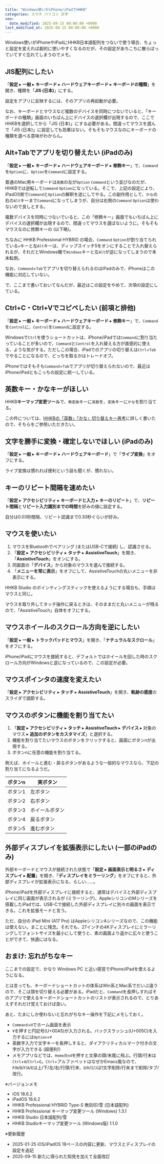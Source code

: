 ```yaml
---
title: "Windows使いがiPhone/iPadでHHKB"
categories: スマホ パソコン 文字
seo:
  date_modified: 2025-09-15 00:00:00 +0900
last_modified_at: 2025-09-15 00:00:00 +0900
---
```


Windows使いがiPhoneやiPadにHHKB日本語配列をつないで使う場合、ちょっと設定を変えれば劇的に使いやすくなるのだが、その設定があちこちに散らばっていてすぐ忘れてしまうのでメモ。

## JIS配列にしたい

「**設定** ▸ **一般** ▸ **キーボード** ▸ **ハードウェアキーボード** ▸ **キーボードの種類**」を開き、種類を「**JIS (日本)**」にする。

設定をアプリに反映するには、そのアプリの再起動が必要。

なお、キーボードとマウスなど複数のデバイスを同時につないでいると、「キーボードの種類」画面のいちばん上にデバイスの選択欄が出現するので、ここでHHKBを選択してから「JIS (日本)」にする必要がある。間違ってマウスを選んで「JIS (日本)」に設定しても効果はない。そもそもマウスなのにキーボードの種類を選べる意味がわからん。

## Alt+Tabでアプリを切り替えたい (iPadのみ)

「**設定** ▸ **一般** ▸ **キーボード** ▸ **ハードウェアキーボード** ▸ **修飾キー**」で、`Command`を`Option`に、`Option`を`Command`に設定する。

普通のMac用キーボードは`英数`の左が`Option` `Command`という並びなのだが、HHKBでは逆転して`Command` `Option`になっている。そこで、上記の設定により、iPadOS側で`Command`と`Option`の解釈を逆にしてやる。この副作用として、`かな`の右の`Alt`キーまで`Command`になってしまうが、自分は右側の`Command` `Option`は使わないので良しとする。

複数デバイスを同時につないでいると、この「修飾キー」画面でもいちばん上にデバイスの選択欄が出現するので、間違ってマウスを選ばないように。そもそもマウスなのに修飾キーの (以下略)。

ちなみに HHKB Professional HYBRID の場合、`Command` `Option`が割り当てられている`◇`キーと左`Alt`キーは、ディップスイッチ5をオンにすることで入れ替えられるが、それだとWindows機で`Windows`キーと左`Alt`が逆になってしまうので本末転倒。

なお、`Command`+`Tab`でアプリを切り替えられるのはiPadのみで、iPhoneはこの機能に対応していない。

で、ここまで書いておいてなんだが、最近はこの設定をやめて、次項の設定にしている。

## Ctrl+C・Ctrl+Vでコピペしたい (前項と排他)

「**設定** ▸ **一般** ▸ **キーボード** ▸ **ハードウェアキーボード** ▸ **修飾キー**」で、`Command`を`Control`に、`Control`を`Command`に設定する。

Windowsで`Ctrl`を使うショートカットは、iPhone/iPadでは`Command`に割り当たっていることが多いので、`Command`と`Control`を入れ替える方が直感的に使える、ような気がする。ただしこの場合、iPadでのアプリの切り替えは`Ctrl`+`Tab`でやることになるので、どっちを取るかはトレードオフ。

iPhoneではそもそも`Command`+`Tab`でアプリが切り替えられないので、最近はiPhone/iPadともこっちの設定に統一している。

## 英数キー・かなキーがほしい

HHKB**キーマップ変更ツール**で、`無変換`キーに`英数`を、`変換`キーに`かな`を割り当てる。

この件については、[HHKBの「英数」「かな」切り替えキー再考](20250907.html)に詳しく書いたので、そちらをご参照いただきたい。

## 文字を勝手に変換・確定しないでほしい (iPadのみ)

「**設定** ▸ **一般** ▸ **キーボード** ▸ **ハードウェアキーボード**」で「**ライブ変換**」をオフにする。

ライブ変換は慣れれば便利という話も聞くが、慣れない。

## キーのリピート間隔を速めたい

「**設定** ▸ **アクセシビリティ** ▸ **キーボードと入力** ▸ **キーのリピート**」で、**リピート間隔**と**リピート入力識別までの時間**を好みの値に設定する。

自分は0.03秒間隔、リピート認識まで0.30秒ぐらいが好み。

## マウスを使いたい

1. マウスをBluetoothでペアリング (またはUSB-Cで接続) し、認識させる。
2. 「**設定** ▸ **アクセシビリティ** ▸ **タッチ** ▸ **AssistiveTouch**」を開き、「**AssistiveTouch**」をオンにする。
3. 同画面の「**デバイス**」から対象のマウスを選んで接続する。
4. 「**メニューを常に表示**」をオフにして、AssistiveTouchの丸いメニューを非表示にする。

HHKB Studio のポインティングスティックを使えるようにする場合も、手順はマウスと同じ。

マウスを取り外してタッチ操作に戻るときは、そのままだと丸いメニューが残るので、「AssistiveTouch」自体をオフにする。

## マウスホイールのスクロール方向を逆にしたい

「**設定** ▸ **一般** ▸ **トラックパッドとマウス**」を開き、「**ナチュラルなスクロール**」をオフにする。

iPhone/iPadにマウスを接続すると、デフォルトではホイールを回した時のスクロール方向がWindowsと逆になっているので、この設定が必要。

## マウスポインタの速度を変えたい

「**設定** ▸ **アクセシビリティ** ▸ **タッチ** ▸ **AssistiveTouch**」を開き、**軌跡の感度**のスライダで調節する。

## マウスのボタンに機能を割り当てたい

1. 「**設定** ▸ **アクセシビリティ** ▸ **タッチ** ▸ **AssistiveTouch** ▸ **デバイス** ▸ 対象のマウス ▸ **追加のボタンをカスタマイズ**」と選択する。
2. 機能を割り当てたいマウスのボタンをクリックすると、画面にボタンnが出現する。
3. ボタンnに任意の機能を割り当てる。

例えば、ホイールと進む・戻るボタンがあるような一般的なマウスなら、下記の割り当てになるようだ。

ボタンn|実ボタン
-|-
ボタン1|左ボタン
ボタン2|右ボタン
ボタン3|ホイールボタン
ボタン4|戻るボタン
ボタン5|進むボタン

## 外部ディスプレイを拡張表示にしたい (一部のiPadのみ)

外部キーボードとマウスが接続された状態で「**設定** ▸ **画面表示と明るさ** ▸ **ディスプレイ** ▸ **配置**」を開き、「**ディスプレイをミラーリング**」をオフにすると、外部ディスプレイが拡張表示になる、らしい……。

iPhone/iPadを外部ディスプレイに接続すると、通常はデバイスと外部ディスプレイに同じ画面が表示されるが (ミラーリング)、AppleシリコンのMシリーズを搭載したiPadでは、USB-Cで接続した外部ディスプレイに別々の画面を表示できる。これを拡張モードと言う。

ただ、自分の iPad Mini (A17 Pro) はAppleシリコンAシリーズなので、この機能は使えない。まことに残念。それでも、27インチの4Kディスプレイにミラーリングしてフォントサイズを最小にして使うと、素の画面より遥かに広々と使うことができて、快適にはなる。

## おまけ: 忘れがちなキー

ここまでの設定で、かなり Windows PC と近い感覚でiPhone/iPadを使えるようになる。

とは言っても、キーボードショートカットの体系はWin系とMac系でだいぶ違うので、そこは頭を切り替える必要がある。iPadだと、`Command`を長押しすればそのアプリで使えるキーボードショートカットのリストが表示されるので、とりあえずそれだけ覚えておけば良い。

あと、たまにしか使わないと忘れがちなキー操作を下記にメモしておく。

- `Command`+`H`でホーム画面を表示
- `¥`を押すと円記号(U+00A5)が入力される。バックスラッシュ(U+005C)を入力するには`Option`+`¥`
- 英数字入力で文字キーを長押しすると、ダイアクリティカルマーク付きの文字が入力できる (超便利!)
- メモアプリなどでは、`Home`/`End`を押すと文章の頭/末尾に飛ぶ。行頭/行末は`Ctrl`+`A`/`Ctrl`+`E`。`Ctrl`+アルファベットはなぜかEmacs風なので、`P`/`N`/`B`/`F`/`A`/`E`は上/下/左/右/行頭/行末、`D`/`K`/`I`/`J`は1文字削除/行末まで削除/タブ/改行。

※バージョンメモ

- iOS 18.6.2
- iPadOS 18.6.2
- HHKB Professional HYBRID Type-S 無刻印/雪 (日本語配列)
- HHKB Professional キーマップ変更ツール (Windows) 1.3.1
- HHKB Studio 日本語配列/雪
- HHKB Studioキーマップ変更ツール (Windows版) 1.1.0

※更新履歴

- 2025-01-25 iOS/iPadOS 18ベースの内容に更新、マウスとディスプレイの設定を追記
- 2025-09-15 新たに得られた知見を加えて全面改訂
